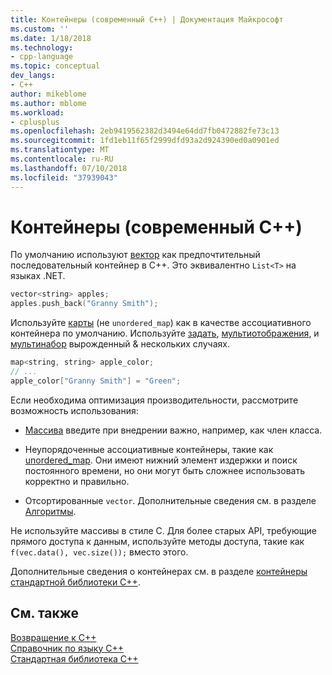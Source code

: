 ```yaml
---
title: Контейнеры (современный C++) | Документация Майкрософт
ms.custom: ''
ms.date: 1/18/2018
ms.technology:
- cpp-language
ms.topic: conceptual
dev_langs:
- C++
author: mikeblome
ms.author: mblome
ms.workload:
- cplusplus
ms.openlocfilehash: 2eb9419562382d3494e64dd7fb0472882fe73c13
ms.sourcegitcommit: 1fd1eb11f65f2999dfd93a2d924390ed0a0901ed
ms.translationtype: MT
ms.contentlocale: ru-RU
ms.lasthandoff: 07/10/2018
ms.locfileid: "37939043"
---
```

# <a name="containers-modern-c"></a>Контейнеры (современный C++)

По умолчанию используют [вектор](../standard-library/vector-class.md) как предпочтительный последовательный контейнер в C++. Это эквивалентно `List<T>` на языках .NET.

```cpp
vector<string> apples;
apples.push_back("Granny Smith");
```

Используйте [карты](../standard-library/map-class.md) (не `unordered_map`) как в качестве ассоциативного контейнера по умолчанию. Используйте [задать](../standard-library/set-class.md), [мультиотображения](../standard-library/multimap-class.md), и [мультинабор](../standard-library/multiset-class.md) вырожденный & нескольких случаях.

```cpp
map<string, string> apple_color;
// ...
apple_color["Granny Smith"] = "Green";
```

Если необходима оптимизация производительности, рассмотрите возможность использования:

- [Массива](../standard-library/array-class-stl.md) введите при внедрении важно, например, как член класса.

- Неупорядоченные ассоциативные контейнеры, такие как [unordered_map](../standard-library/unordered-map-class.md). Они имеют нижний элемент издержки и поиск постоянного времени, но они могут быть сложнее использовать корректно и правильно.

- Отсортированные `vector`. Дополнительные сведения см. в разделе [Алгоритмы](../cpp/algorithms-modern-cpp.md).

Не используйте массивы в стиле C. Для более старых API, требующие прямого доступа к данным, используйте методы доступа, такие как `f(vec.data(), vec.size());` вместо этого.

Дополнительные сведения о контейнерах см. в разделе [контейнеры стандартной библиотеки C++](../standard-library/stl-containers.md).

## <a name="see-also"></a>См. также

[Возвращение к C++](../cpp/welcome-back-to-cpp-modern-cpp.md)  
[Справочник по языку C++](../cpp/cpp-language-reference.md)  
[Стандартная библиотека C++](../standard-library/cpp-standard-library-reference.md)  
